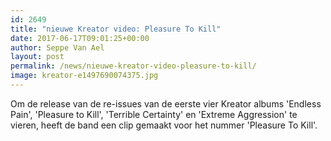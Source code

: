 ```yaml
---
id: 2649
title: "nieuwe Kreator video: Pleasure To Kill"
date: 2017-06-17T09:01:25+00:00
author: Seppe Van Ael
layout: post
permalink: /news/nieuwe-kreator-video-pleasure-to-kill/
image: kreator-e1497690074375.jpg
---
```

Om de release van de re-issues van de eerste vier Kreator albums 'Endless Pain', 'Pleasure to Kill', 'Terrible Certainty' en 'Extreme Aggression' te vieren, heeft de band een clip gemaakt voor het nummer 'Pleasure To Kill'.

&nbsp;